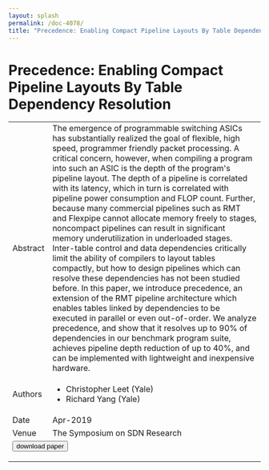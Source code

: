 ```yaml
---
layout: splash
permalink: /doc-4078/
title: "Precedence: Enabling Compact Pipeline Layouts By Table Dependency Resolution"
---
```


# Precedence: Enabling Compact Pipeline Layouts By Table Dependency Resolution

<table>
    <tbody>
    <tr>
        <td>Abstract</td>
        <td>The emergence of programmable switching ASICs has substantially realized the goal of flexible, high speed, programmer friendly packet processing. A critical concern, however, when compiling a program into such an ASIC is the depth of the program's pipeline layout. The depth of a pipeline is correlated with its latency, which in turn is correlated with pipeline power consumption and FLOP count. Further, because many commercial pipelines such as RMT and Flexpipe cannot allocate memory freely to stages, noncompact pipelines can result in significant memory underutilization in underloaded stages. Inter-table control and data dependencies critically limit the ability of compilers to layout tables compactly, but how to design pipelines which can resolve these dependencies has not been studied before. In this paper, we introduce precedence, an extension of the RMT pipeline architecture which enables tables linked by dependencies to be executed in parallel or even out-of-order. We analyze precedence, and show that it resolves up to 90% of dependencies in our benchmark program suite, achieves pipeline depth reduction of up to 40%, and can be implemented with lightweight and inexpensive hardware.</td>
    </tr>
    <tr>
        <td>Authors</td>
        <td>
            <ul>
                <li>Christopher Leet (Yale)</li>
                <li>Richard Yang (Yale)</li>
            </ul>
        </td>
    </tr>
    <tr>
        <td>Date</td>
        <td>Apr-2019</td>
    </tr>
    <tr>
        <td>Venue</td>
        <td>The Symposium on SDN Research</td>
    </tr>
        <tr>
            <td colspan="2">
                <form method="get" action="https://dais-ita.org/sites/default/files/3286.pdf">
                    <button type="submit">download paper</button>
                </form>
            </td>
        </tr>
    </tbody>
</table>
